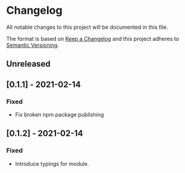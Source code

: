 # Changelog

All notable changes to this project will be documented in this file.

The format is based on [Keep a Changelog](http://keepachangelog.com/)
and this project adheres to [Semantic Versioning](http://semver.org/).

## Unreleased

## [0.1.1] - 2021-02-14
### Fixed
- Fix broken npm package publishing

## [0.1.2] - 2021-02-14
### Fixed
- Introduce typings for module.

